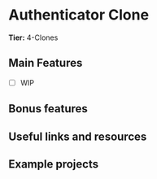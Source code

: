# Authenticator Clone

**Tier:** 4-Clones

## Main Features

-   [ ] WIP

## Bonus features

## Useful links and resources

## Example projects
